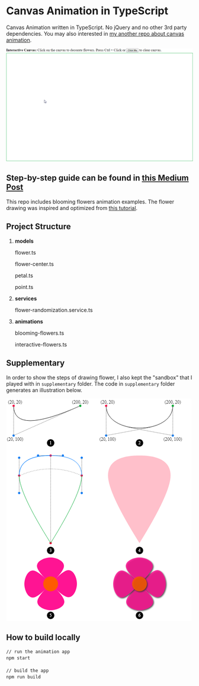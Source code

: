 # Canvas Animation in TypeScript

Canvas Animation written in TypeScript. No jQuery and no other 3rd party dependencies. You may also interested in [my another repo about canvas animation](https://github.com/changhuixu/canvas-animation-demos).

![Interactive Canvas with Flowers](./images/flowers-on-canvas.gif)

## Step-by-step guide can be found in [this Medium Post](https://medium.com/@changhuixu/how-to-compose-canvas-animations-in-typescript-9368dfa29028)

This repo includes blooming flowers animation examples. The flower drawing was inspired and optimized from [this tutorial](https://www.html5canvastutorials.com/advanced/html5-canvas-blooming-flowers-effect/).

## Project Structure

1. **models**

   flower.ts

   flower-center.ts

   petal.ts

   point.ts

1. **services**

   flower-randomization.service.ts

1. **animations**

   blooming-flowers.ts

   interactive-flowers.ts

## Supplementary

In order to show the steps of drawing flower, I also kept the "sandbox" that I played with in `supplementary` folder. The code in `supplementary` folder generates an illustration below.

![how to draw flower on canvas](./images/canvas-animation-1.png)

## How to build locally

```sh
// run the animation app
npm start

// build the app
npm run build
```
